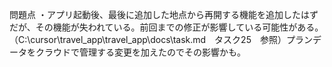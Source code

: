 問題点
・アプリ起動後、最後に追加した地点から再開する機能を追加したはずだが、その機能が失われている。前回までの修正が影響している可能性がある。（C:\cursor\travel_app\travel_app\docs\task.md　タスク25　参照）プランデータをクラウドで管理する変更を加えたのでその影響かも。